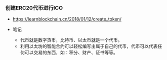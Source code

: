 
### 创建ERC20代币进行ICO

- https://learnblockchain.cn/2018/01/12/create_token/

- 笔记
	- 代币就是数字货币，比特币、以太币就是一个代币。
	- 利用以太坊的智能合约可以轻松编写出属于自己的代币，代币可以代表任何可以交易的东西，如：积分、财产、证书等等。